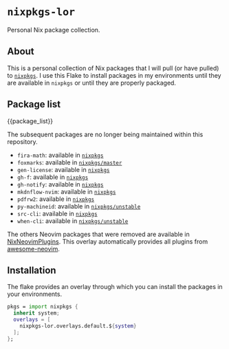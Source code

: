 # `nixpkgs-lor`

Personal Nix package collection.

## About

This is a personal collection of Nix packages that
I will pull (or have pulled) to [`nixpkgs`][nixpkgs].
I use this Flake to install packages in my environments
until they are available in `nixpkgs` or until they are properly packaged.

[nixpkgs]: https://github.com/NixOS/nixpkgs

## Package list

<!-- editorconfig-checker-disable -->

{{package_list}}

<!-- editorconfig-checker-enable -->

The subsequent packages are no longer being maintained within this repository.

- `fira-math`: available in [`nixpkgs`][fira-math]
- `foxmarks`: available in [`nixpkgs/master`][foxmarks]
- `gen-license`: available in [`nixpkgs`][gen-license]
- `gh-f`: available in [`nixpkgs`][gh-f]
- `gh-notify`: available in [`nixpkgs`][gh-notify]
- `mkdnflow-nvim`: available in [`nixpkgs`][mkdnflow-nvim]
- `pdfrw2`: available in [`nixpkgs`][pdfrw2]
- `py-machineid`: available in [`nixpkgs/unstable`][py-machineid]
- `src-cli`: available in [`nixpkgs`][src-cli]
- `when-cli`: available in [`nixpkgs/unstable`][when-cli]

The others Neovim packages that were removed
are available in [NixNeovimPlugins].
This overlay automatically provides all plugins from [awesome-neovim].

<!-- editorconfig-checker-disable -->

[pdfrw2]: https://github.com/NixOS/nixpkgs/blob/nixos-24.05/pkgs/development/python-modules/pdfrw2/default.nix
[fira-math]: https://github.com/NixOS/nixpkgs/blob/nixos-24.05/pkgs/by-name/fi/fira-math/package.nix
[foxmarks]: https://github.com/NixOS/nixpkgs/blob/master/pkgs/by-name/fo/foxmarks/package.nix
[gen-license]: https://github.com/NixOS/nixpkgs/blob/nixos-24.05/pkgs/development/tools/gen-license/default.nix
[gh-f]: https://github.com/NixOS/nixpkgs/blob/nixos-24.05/pkgs/by-name/gh/gh-f/package.nix
[gh-notify]: https://github.com/NixOS/nixpkgs/blob/nixos-24.05/pkgs/by-name/gh/gh-notify/package.nix
[mkdnflow-nvim]: https://github.com/NixOS/nixpkgs/blob/d65bceaee0fb1e64363f7871bc43dc1c6ecad99f/pkgs/applications/editors/vim/plugins/generated.nix#L5583
[py-machineid]: https://github.com/NixOS/nixpkgs/blob/nixos-unstable/pkgs/development/python-modules/py-machineid/default.nix
[src-cli]: https://github.com/NixOS/nixpkgs/blob/nixos-24.05/pkgs/development/tools/misc/src-cli/default.nix
[when-cli]: https://github.com/NixOS/nixpkgs/blob/nixos-unstable/pkgs/by-name/wh/when-cli/package.nix
[NixNeovimPlugins]: https://github.com/NixNeovim/NixNeovimPlugins
[awesome-neovim]: https://github.com/rockerBOO/awesome-neovim

<!-- editorconfig-checker-enable -->

## Installation

The flake provides an overlay through which
you can install the packages in your environments.

```nix
pkgs = import nixpkgs {
  inherit system;
  overlays = [
    nixpkgs-lor.overlays.default.${system}
  ];
};
```
